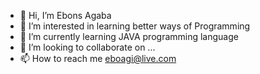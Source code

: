 - 👋 Hi, I’m Ebons Agaba
- 👀 I’m interested in learning better ways of Programming
- 🌱 I’m currently learning JAVA programming language
- 💞️ I’m looking to collaborate on ...
- 📫 How to reach me eboagi@live.com

<!---
ebons/ebons is a ✨ special ✨ repository because its `README.md` (this file) appears on your GitHub profile.
You can click the Preview link to take a look at your changes.
--->
